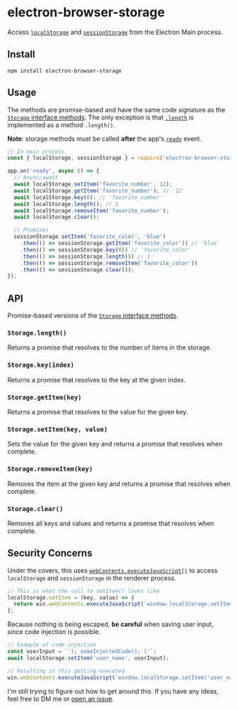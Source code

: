 # electron-browser-storage
Access [`localStorage`](https://developer.mozilla.org/en-US/docs/Web/API/Window/localStorage) and [`sessionStorage`](https://developer.mozilla.org/en-US/docs/Web/API/Window/sessionStorage) from the Electron Main process.

## Install
```shell
npm install electron-browser-storage
```

## Usage
The methods are promise-based and have the same code signature as the [`Storage` interface methods](https://developer.mozilla.org/en-US/docs/Web/API/Storage#Properties). The only exception is that [`.length`](https://developer.mozilla.org/en-US/docs/Web/API/Storage/length) is implemented as a method `.length()`.

**Note**: storage methods must be called **after** the app's [`ready`](https://electronjs.org/docs/api/app#event-ready) event.
```javascript
// In main process
const { localStorage, sessionStorage } = require('electron-browser-storage');

app.on('ready', async () => {
  // Async/await
  await localStorage.setItem('favorite_number', 12);
  await localStorage.getItem('favorite_number'); // '12'
  await localStorage.key(0); // 'favorite_number'
  await localStorage.length(); // 1
  await localStorage.removeItem('favorite_number');
  await localStorage.clear();

  // Promises
  sessionStorage.setItem('favorite_color', 'blue')
    .then(() => sessionStorage.getItem('favorite_color')) // 'blue'
    .then(() => sessionStorage.key(0)) // 'favorite_color'
    .then(() => sessionStorage.length()) // 1
    .then(() => sessionStorage.removeItem('favorite_color'))
    .then(() => sessionStorage.clear());
});
```

## API
Promise-based versions of the [`Storage` interface methods](https://developer.mozilla.org/en-US/docs/Web/API/Storage#Properties).

### `Storage.length()`
Returns a promise that resolves to the number of items in the storage.

### `Storage.key(index)`
Returns a promise that resolves to the key at the given index.

### `Storage.getItem(key)`
Returns a promise that resolves to the value for the given key.

### `Storage.setItem(key, value)`
Sets the value for the given key and returns a promise that resolves when complete.

### `Storage.removeItem(key)`
Removes the item at the given key and returns a promise that resolves when complete.

### `Storage.clear()`
Removes all keys and values and returns a promise that resolves when complete.

## Security Concerns
Under the covers, this uses [`webContents.executeJavaScript()`](https://electronjs.org/docs/api/web-contents#contentsexecutejavascriptcode-usergesture-callback) to access `localStorage` and `sessionStorage` in the renderer process.
```javascript
// This is what the call to setItem() looks like
localStorage.setItem = (key, value) => {
  return win.webContents.executeJavaScript(`window.localStorage.setItem('${key}', '${value}');`);
};
```

Because nothing is being escaped, **be careful** when saving user input, since code injection is possible.
```javascript
// Example of code injection
const userInput = `'); someInjectedCode(); ('`;
await localStorage.setItem('user_name', userInput);

// Resulting in this getting executed
win.webContents.executeJavaScript(`window.localStorage.setItem('user_name', ''); someInjectedCode(); ('');`);
```

I'm still trying to figure out how to get around this. If you have any ideas, feel free to DM me or [open an issue](https://github.com/jerry1100/electron-browser-storage/issues/new).
